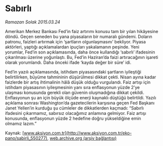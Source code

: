 # Sabırlı

*Ramazan Solak 2015.03.24*

<div class="pNewsDetailMainContent" itemprop="articleBody">
 <p>
  Amerikan Merkez Bankası Fed’in faiz artırımı konusu tam bir yılan hikâyesine döndü. Geçen seneden bu yana piyasaların bir numaralı gündemi. Doların patronu, faizleri artırmak için ‘şartların olgunlaşmasını’ bekliyor. Piyasa aktörleri, yaptığı açıklamalardan ipuçları yakalamanın peşinde. Yeni yorumlar, Fed’in son açıklamasında, daha önce kullandığı ‘sabırlı’ ifadesinin çıkarılması üzerine yoğunlaştı. Bu, Fed’in Haziran’da faizi artıracağının işareti olarak yorumlandı. Daha önceki ifade ‘kayda değer bir süre’ idi.
 </p>
 <p>
  Fed’in yazılı açıklamasında, istihdam piyasasındaki şartların iyileştiği belirtilirken, büyüme tahmininin düşürülmesi dikkat çekti. Nisan ayına kadar faizlerde bir artış ihtimalinin hâlâ düşük olduğu vurgulandı. Faiz artışı için istihdam piyasasının iyileşmesinin yanı sıra enflasyonun yüzde 2’ye ulaşması konusunda gerekli olan güvenin oluşmadığına dikkat çekildi. Enflasyonun şu an için büyük ölçüde enerji kaynaklı düştüğü belirtildi. Yazılı açıklama sonrası Washington’da gazetecilerin karşısına geçen Fed Başkanı Janet Yellen’in kurduğu şu cümleler de dikkatlerden kaçmadı: “Sabırlı ifadesini çıkarmamız, sabırsız olacağımız anlamına gelmiyor. Faiz artışı konusunda, enflasyonun yüzde 2 hedefine doğru yükseldiğine emin olmamız lazım.”
 </p>
</div>


Kaynak: [www.aksiyon.com.tr](http://www.aksiyon.com.tr/eko-pano/sabirli_550277), [web.archive.org (arşiv bağlantısı)](http://web.archive.org/web/20150731200711/http://www.aksiyon.com.tr/eko-pano/sabirli_550277)
